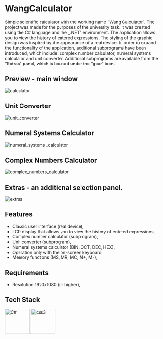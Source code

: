 # WangCalculator

Simple scientific calculator with the working name "Wang Calculator". The project was made for the purposes of the university task. It was created using the C# language and the „.NET” environment. The application allows you to view the history of entered expressions. The styling of the graphic design was inspired by the appearance of a real device. In order to expand the functionality of the application, additional subprograms have been introduced, which include: complex number calculator, numeral systems calculator and unit converter. Additional subprograms are available from the "Extras" panel, which is located under the “gear” icon.

## Preview - main window
![calculator](https://user-images.githubusercontent.com/116505961/205752955-e93173ca-685e-41be-936f-a7a9d6b63524.gif)

## Unit Converter
![unit_converter](https://user-images.githubusercontent.com/116505961/205753047-228cb9d2-27c5-42ea-b87f-3a6fa94756d6.gif)

## Numeral Systems Calculator
![numeral_systems _calculator](https://user-images.githubusercontent.com/116505961/205753142-eb59c3ea-2486-41e0-b2d9-eef7b41575c6.gif)

## Complex Numbers Calculator
![complex_numbers_calculator](https://user-images.githubusercontent.com/116505961/205753369-a8286a62-d917-41ff-8c12-8153ff9b6232.gif)

## Extras - an additional selection panel.
![extras](https://user-images.githubusercontent.com/116505961/205753815-d4ac9753-534f-4797-b4a5-96e7eb8d7f38.JPG)

## Features

-	Classic user interface (real device),
-	LCD display that allows you to view the history of entered expressions,
-	Complex number calculator (subprogram),
-	Unit converter (subprogram),
-	Numeral systems calculator (BIN, OCT, DEC, HEX),
-	Operation only with the on-screen keyboard,
-	Memory functions (MS, MR, MC, M+, M-),

## Requirements

- Resolution 1920x1080 (or higher), 

## Tech Stack

<p align="left"> <a href="https://www.w3schools.com/cs/index.php/" target="_blank" rel="noreferrer"> <img src="https://seeklogo.com/images/C/c-sharp-c-logo-02F17714BA-seeklogo.com.png" alt="C#" width="80" height="80"/> </a> <a href="https://www.w3schools.com/cs/" target="_blank" rel="noreferrer"> </a> <a href="http://www.w3schools.me/aspnetcore/asp-net-core-tutorial" target="_blank" rel="noreferrer"> <img src="https://upload.wikimedia.org/wikipedia/commons/thumb/e/ee/.NET_Core_Logo.svg/768px-.NET_Core_Logo.svg.png" alt="css3" width="80" height="80"/> </a>
